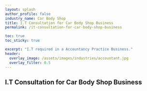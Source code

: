 ```yaml
---
layout: splash 
author_profile: false 
industry_name: Car Body Shop
title: I.T Consultation for Car Body Shop Business
permalink: /it-consultation-for-car-body-shop-business

toc: true
toc_sticky: true

excerpt: "I.T required in a Accountancy Practice Business."
header:
  overlay_image: /assets/images/industries/accountant.jpg
  overlay_filter: 0.5 
---
```


## I.T Consultation for Car Body Shop Business